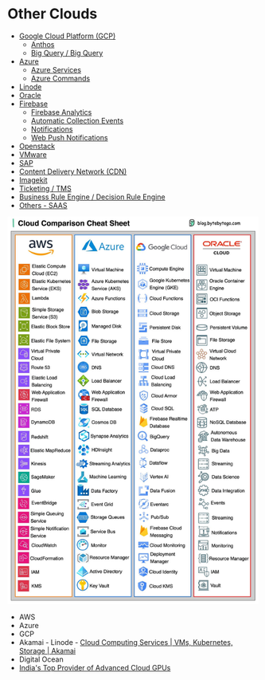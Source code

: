 # Other Clouds

- [Google Cloud Platform (GCP)](google-cloud-platform)
    - [Anthos](anthos)
    - [Big Query / Big Query](bigquery-big-query)
- [Azure](azure/readme.md)
    - [Azure Services](azure/services)
    - [Azure Commands](azure/commands)
- [Linode](cloud/others/linode.md)
- [Oracle](oracle)
- [Firebase](firebase/readme.md)
    - [Firebase Analytics](firebase/firebase-analytics)
    - [Automatic Collection Events](firebase/automatic-collected-events)
    - [Notifications](firebase/notifications)
    - [Web Push Notifications](cloud/others/firebase/web-push-notifications.md)
- [Openstack](openstack)
- [VMware](cloud/others/vmware.md)
- [SAP](cloud/others/sap.md)
- [Content Delivery Network (CDN)](cloud/others/cdn-content-delivery-network.md)
- [Imagekit](cloud/others/imagekit.md)
- [Ticketing / TMS](ticketing-tms)
- [Business Rule Engine / Decision Rule Engine](business-rule-engine)
- [Others - SAAS](others-saas)

![cloud-comparision](../../media/Pasted%20image%2020231216002914.png)

- AWS
- Azure
- GCP
- Akamai - Linode - [Cloud Computing Services | VMs, Kubernetes, Storage | Akamai](https://www.linode.com/)
- Digital Ocean
- [India's Top Provider of Advanced Cloud GPUs](https://www.e2enetworks.com/)
